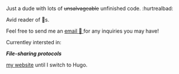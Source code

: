 Just a dude with lots of ~~unsalvageable~~ unfinished code.  :hurtrealbad:

Avid reader of  :book:s.

Feel free to send me an [email :email: ](mailto:jonathan@oaj.moe) for any inquiries you may have!

Currentley intersted in:

***File-sharing protocols***

[my website](https://oaj.moe) until I switch to Hugo.
